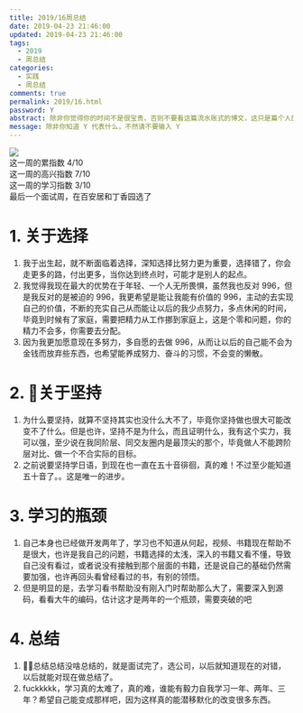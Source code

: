 ```yaml
---
title: 2019/16周总结
date: 2019-04-23 21:46:00
updated: 2019-04-23 21:46:00
tags:
  - 2019
  - 周总结
categories: 
  - 实践
  - 周总结
comments: true
permalink: 2019/16.html  
password: Y
abstract: 除非你觉得你的时间不是很宝贵，否则不要看这篇流水账式的博文，这只是篇个人的工作的学习一个总计而已，没有包含任何的技术细节
message: 除非你知道 Y 代表什么，不然请不要输入 Y
---
```


![][0]  
这一周的累指数 4/10  
这一周的高兴指数 7/10   
这一周的学习指数 3/10  
最后一个面试周，在百安居和丁香园选了

<!--more-->

# 1. 关于选择

1. 我于出生起，就不断面临着选择，深知选择比努力更为重要，选择错了，你会走更多的路，付出更多，当你达到终点时，可能才是别人的起点。 
2. 我觉得我现在最大的优势在于年轻、一个人无所畏惧，虽然我也反对 996，但是我反对的是被迫的 996，我更希望是能让我能有价值的 996，主动的去实现自己的价值，不断的充实自己从而能让以后的我少点努力，多点休闲的时间，毕竟到时候有了家庭，需要把精力从工作挪到家庭上，这是个零和问题，你的精力不会多，你需要去分配。  
3. 因为我更加愿意现在多努力，多自愿的去做 996，从而让以后的自己能不会为金钱而放弃些东西，也希望能养成努力、奋斗的习惯，不会变的懒散。 

# 2. 关于坚持

1. 为什么要坚持，就算不坚持其实也没什么大不了，毕竟你坚持做也很大可能改变不了什么。但是也许，坚持不是为什么，而且证明什么，我有这个实力，我可以强，至少说在我同阶层、同交友圈内是最顶尖的那个，毕竟做人不能跨阶层对比、做一个不合实际的目标。
2. 之前说要坚持学日语，到现在也一直在五十音徘徊，真的难！不过至少能知道五十音了。。这是唯一的进步。

# 3. 学习的瓶颈

1. 自己本身也已经做开发两年了，学习也不知道从何起，视频、书籍现在帮助不是很大，也许是我自己的问题，书籍选择的太浅，深入的书籍又看不懂，导致自己没有看过，或者说没有接触到那个层面的书籍，还是说自己的基础仍然需要加强，也许再回头看曾经看过的书，有别的领悟。
2. 但是明显的是，去学习看书帮助没有刚入门时帮助那么大了，需要深入到源码，看看大牛的编码，估计这才是两年的一个瓶颈，需要突破的吧

# 4. 总结

1. 总结总结没啥总结的，就是面试完了，选公司，以后就知道现在的对错，以后就能对现在做总结了。
2. fuckkkkk，学习真的太难了，真的难，谁能有毅力自我学习一年、两年、三年？希望自己能变成那样吧，因为这样真的能潜移默化的改变很多东西。  

[0]: https://leran2deeplearnjavawebtech.oss-cn-beijing.aliyuncs.com/background/2019-04-21%E5%94%AF%E6%9E%9C%E7%B2%92.jpg
